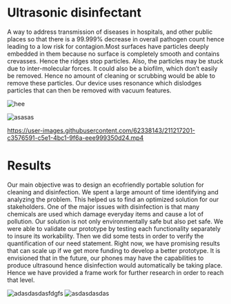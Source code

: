 # Ultrasonic disinfectant 

A way to address transmission of diseases in hospitals, and other public places so that there is a 99.999% decrease in overall pathogen count hence leading to a low risk for contagion.Most surfaces have particles deeply embedded in them because no surface is completely smooth and contains crevasses. Hence the ridges stop particles. Also, the particles may be stuck due to inter-molecular forces. It could also be a biofilm, which don’t easily be removed. Hence no amount of cleaning or scrubbing would be able to remove these particles. Our device uses resonance which dislodges particles that can then be removed with vacuum features.

![hee](https://user-images.githubusercontent.com/62338143/211217043-14e8ef4d-9880-49ca-9aff-dd4d66e7aca4.png)

![asasas](https://user-images.githubusercontent.com/62338143/211217074-5bfc7206-d02c-4306-b70d-04554b8894b2.png)



https://user-images.githubusercontent.com/62338143/211217201-c3576591-c5e1-4bc1-9f6a-eee999350d24.mp4



# Results
Our main objective was to design an ecofriendly portable solution for cleaning and disinfection. We spent a large amount of time identifying and analyzing the problem. This helped us to find an optimized solution for our stakeholders. One of the major issues with disinfection is that many chemicals are used which damage everyday items and cause a lot of pollution. Our solution is not only environmentally safe but also pet safe. We were able to validate our prototype by testing each functionality separately to insure its workability. Then we did some tests in order to verify the quantification of our need statement. Right now, we have promising results that can scale up if we get more funding to develop a better prototype. It is envisioned that in the future, our phones may have the capabilities to produce ultrasound hence disinfection would automatically be taking place. Hence we have provided a frame work for further research in order to reach that level.

![adasdasdasfdgfs](https://user-images.githubusercontent.com/62338143/211217280-c5f40c93-9f4b-45a5-901e-564dda941ac7.png)
![asdasdasdas](https://user-images.githubusercontent.com/62338143/211217283-9a8b8ad8-c131-42c5-9efe-b69124828db4.png)
